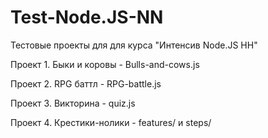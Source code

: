 # Test-Node.JS-NN
Тестовые проекты для для курса "Интенсив Node.JS НН"

Проект 1. Быки и коровы - Bulls-and-cows.js

Проект 2. RPG баттл - RPG-battle.js

Проект 3. Викторина - quiz.js

Проект 4. Крестики-нолики - features/ и steps/